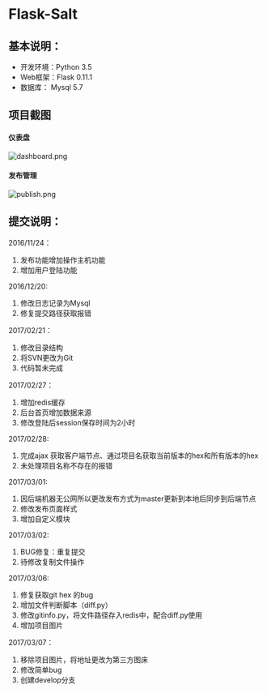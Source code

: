 Flask-Salt
====

基本说明：
----
* 开发环境：Python 3.5
* Web框架：Flask 0.11.1
* 数据库： Mysql 5.7


项目截图
----
#### 仪表盘
![dashboard.png](https://ooo.0o0.ooo/2017/03/07/58be3fd7849ba.png)


#### 发布管理
![publish.png](https://ooo.0o0.ooo/2017/03/07/58be3fd5dc848.png)



提交说明：
----
2016/11/24：

1. 发布功能增加操作主机功能
2. 增加用户登陆功能

2016/12/20:

1. 修改日志记录为Mysql
2. 修复提交路径获取报错

2017/02/21：

1. 修改目录结构
2. 将SVN更改为Git
3. 代码暂未完成

2017/02/27：

1. 增加redis缓存
2. 后台首页增加数据来源
3. 修改登陆后session保存时间为2小时

2017/02/28:

1. 完成ajax 获取客户端节点、通过项目名获取当前版本的hex和所有版本的hex
2. 未处理项目名称不存在的报错

2017/03/01:

1. 因后端机器无公网所以更改发布方式为master更新到本地后同步到后端节点
2. 修改发布页面样式
3. 增加自定义模块

2017/03/02:

1. BUG修复：重复提交
2. 待修改复制文件操作

2017/03/06:

1. 修复获取git hex 的bug
2. 增加文件判断脚本（diff.py）
3. 修改gitinfo.py，将文件路径存入redis中，配合diff.py使用
4. 增加项目图片

2017/03/07：
1. 移除项目图片，将地址更改为第三方图床
2. 修改简单bug
3. 创建develop分支
